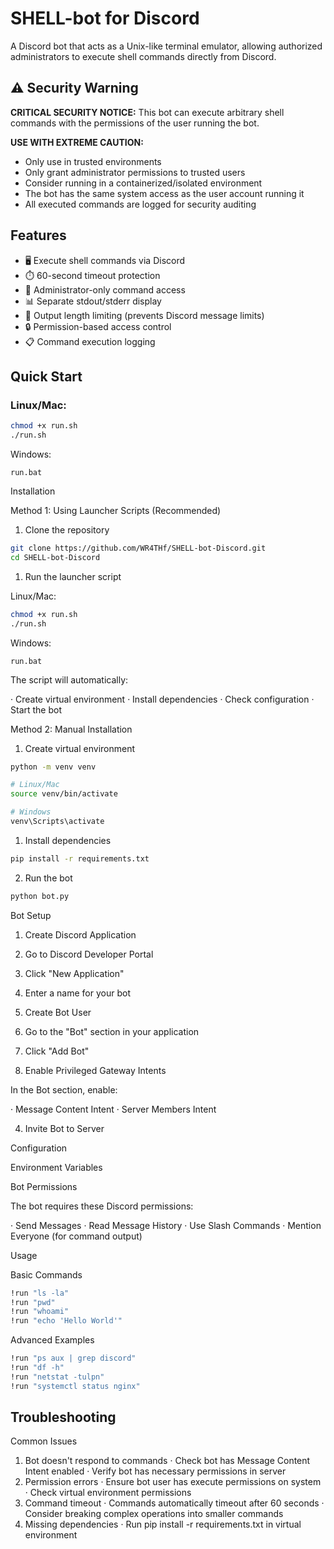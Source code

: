 # SHELL-bot for Discord
A Discord bot that acts as a Unix-like terminal emulator, allowing authorized administrators to execute shell commands directly from Discord.

## ⚠️ Security Warning

**CRITICAL SECURITY NOTICE:** This bot can execute arbitrary shell commands with the permissions of the user running the bot. 

**USE WITH EXTREME CAUTION:**
- Only use in trusted environments
- Only grant administrator permissions to trusted users
- Consider running in a containerized/isolated environment
- The bot has the same system access as the user account running it
- All executed commands are logged for security auditing

## Features

- 🖥️ Execute shell commands via Discord
- ⏱️ 60-second timeout protection
- 👮 Administrator-only command access
- 📊 Separate stdout/stderr display
- 📝 Output length limiting (prevents Discord message limits)
- 🔒 Permission-based access control
- 📋 Command execution logging

## Quick Start

### Linux/Mac:
```bash
chmod +x run.sh
./run.sh
```

Windows:

```batch
run.bat
```

Installation

Method 1: Using Launcher Scripts (Recommended)

1. Clone the repository

```bash
git clone https://github.com/WR4THf/SHELL-bot-Discord.git
cd SHELL-bot-Discord
```

1. Run the launcher script

Linux/Mac:

```bash
chmod +x run.sh
./run.sh
```

Windows:

```batch
run.bat
```

The script will automatically:

· Create virtual environment
· Install dependencies
· Check configuration
· Start the bot

Method 2: Manual Installation

1. Create virtual environment

```bash
python -m venv venv

# Linux/Mac
source venv/bin/activate

# Windows
venv\Scripts\activate
```

1. Install dependencies

```bash
pip install -r requirements.txt
```

2. Run the bot

```bash
python bot.py
```

Bot Setup

1. Create Discord Application

1. Go to Discord Developer Portal
2. Click "New Application"
3. Enter a name for your bot

2. Create Bot User

1. Go to the "Bot" section in your application
2. Click "Add Bot"

3. Enable Privileged Gateway Intents

In the Bot section, enable:

· Message Content Intent
· Server Members Intent

4. Invite Bot to Server

Configuration

Environment Variables

Bot Permissions

The bot requires these Discord permissions:

· Send Messages
· Read Message History
· Use Slash Commands
· Mention Everyone (for command output)

Usage

Basic Commands

```bash
!run "ls -la"
!run "pwd"
!run "whoami"
!run "echo 'Hello World'"
```

Advanced Examples

```bash
!run "ps aux | grep discord"
!run "df -h"
!run "netstat -tulpn"
!run "systemctl status nginx"
```

## Troubleshooting

Common Issues

1. Bot doesn't respond to commands
   · Check bot has Message Content Intent enabled
   · Verify bot has necessary permissions in server
2. Permission errors
   · Ensure bot user has execute permissions on system
   · Check virtual environment permissions
3. Command timeout
   · Commands automatically timeout after 60 seconds
   · Consider breaking complex operations into smaller commands
4. Missing dependencies
   · Run pip install -r requirements.txt in virtual environment
